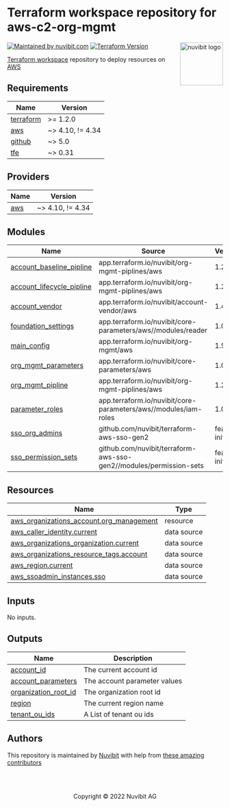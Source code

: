 # Terraform workspace repository for aws-c2-org-mgmt

<!-- LOGO -->
<a href="https://nuvibit.com">
    <img src="https://nuvibit.com/images/logo/logo-nuvibit-square.png" alt="nuvibit logo" title="nuvibit" align="right" width="100" />
</a>

<!-- SHIELDS -->
[![Maintained by nuvibit.com][nuvibit-shield]][nuvibit-url]
[![Terraform Version][terraform-version-shield]][terraform-version-url]

<!-- DESCRIPTION -->
[Terraform workspace][terraform-workspace-url] repository to deploy resources on [AWS][aws-url]

<!-- BEGIN_TF_DOCS -->
## Requirements

| Name | Version |
|------|---------|
| <a name="requirement_terraform"></a> [terraform](#requirement\_terraform) | >= 1.2.0 |
| <a name="requirement_aws"></a> [aws](#requirement\_aws) | ~> 4.10, != 4.34 |
| <a name="requirement_github"></a> [github](#requirement\_github) | ~> 5.0 |
| <a name="requirement_tfe"></a> [tfe](#requirement\_tfe) | ~> 0.31 |

## Providers

| Name | Version |
|------|---------|
| <a name="provider_aws"></a> [aws](#provider\_aws) | ~> 4.10, != 4.34 |

## Modules

| Name | Source | Version |
|------|--------|---------|
| <a name="module_account_baseline_pipline"></a> [account\_baseline\_pipline](#module\_account\_baseline\_pipline) | app.terraform.io/nuvibit/org-mgmt-piplines/aws | 1.2.2 |
| <a name="module_account_lifecycle_pipline"></a> [account\_lifecycle\_pipline](#module\_account\_lifecycle\_pipline) | app.terraform.io/nuvibit/org-mgmt-piplines/aws | 1.2.2 |
| <a name="module_account_vendor"></a> [account\_vendor](#module\_account\_vendor) | app.terraform.io/nuvibit/account-vendor/aws | 1.4.0 |
| <a name="module_foundation_settings"></a> [foundation\_settings](#module\_foundation\_settings) | app.terraform.io/nuvibit/core-parameters/aws//modules/reader | 1.0.1 |
| <a name="module_main_config"></a> [main\_config](#module\_main\_config) | app.terraform.io/nuvibit/org-mgmt/aws | 1.5.2 |
| <a name="module_org_mgmt_parameters"></a> [org\_mgmt\_parameters](#module\_org\_mgmt\_parameters) | app.terraform.io/nuvibit/core-parameters/aws | 1.0.1 |
| <a name="module_org_mgmt_pipline"></a> [org\_mgmt\_pipline](#module\_org\_mgmt\_pipline) | app.terraform.io/nuvibit/org-mgmt-piplines/aws | 1.2.2 |
| <a name="module_parameter_roles"></a> [parameter\_roles](#module\_parameter\_roles) | app.terraform.io/nuvibit/core-parameters/aws//modules/iam-roles | 1.0.1 |
| <a name="module_sso_org_admins"></a> [sso\_org\_admins](#module\_sso\_org\_admins) | github.com/nuvibit/terraform-aws-sso-gen2 | feat-init2 |
| <a name="module_sso_permission_sets"></a> [sso\_permission\_sets](#module\_sso\_permission\_sets) | github.com/nuvibit/terraform-aws-sso-gen2//modules/permission-sets | feat-init2 |

## Resources

| Name | Type |
|------|------|
| [aws_organizations_account.org_management](https://registry.terraform.io/providers/hashicorp/aws/latest/docs/resources/organizations_account) | resource |
| [aws_caller_identity.current](https://registry.terraform.io/providers/hashicorp/aws/latest/docs/data-sources/caller_identity) | data source |
| [aws_organizations_organization.current](https://registry.terraform.io/providers/hashicorp/aws/latest/docs/data-sources/organizations_organization) | data source |
| [aws_organizations_resource_tags.account](https://registry.terraform.io/providers/hashicorp/aws/latest/docs/data-sources/organizations_resource_tags) | data source |
| [aws_region.current](https://registry.terraform.io/providers/hashicorp/aws/latest/docs/data-sources/region) | data source |
| [aws_ssoadmin_instances.sso](https://registry.terraform.io/providers/hashicorp/aws/latest/docs/data-sources/ssoadmin_instances) | data source |

## Inputs

No inputs.

## Outputs

| Name | Description |
|------|-------------|
| <a name="output_account_id"></a> [account\_id](#output\_account\_id) | The current account id |
| <a name="output_account_parameters"></a> [account\_parameters](#output\_account\_parameters) | The account parameter values |
| <a name="output_organization_root_id"></a> [organization\_root\_id](#output\_organization\_root\_id) | The organization root id |
| <a name="output_region"></a> [region](#output\_region) | The current region name |
| <a name="output_tenant_ou_ids"></a> [tenant\_ou\_ids](#output\_tenant\_ou\_ids) | A List of tenant ou ids |
<!-- END_TF_DOCS -->

<!-- AUTHORS -->
## Authors
This repository is maintained by [Nuvibit][nuvibit-url] with help from [these amazing contributors][contributors-url]

<!-- COPYRIGHT -->
<br />
<br />
<p align="center">Copyright &copy; 2022 Nuvibit AG</p>

<!-- MARKDOWN LINKS & IMAGES -->
[nuvibit-shield]: https://img.shields.io/badge/maintained%20by-nuvibit.com-%235849a6.svg?style=flat&color=1c83ba
[nuvibit-url]: https://nuvibit.com
[terraform-version-shield]: https://img.shields.io/badge/tf-%3E%3D0.15.0-blue.svg?style=flat&color=blueviolet
[terraform-version-url]: https://www.terraform.io/upgrade-guides/0-15.html
[contributors-url]: https://github.com/nuvibit/aws-c2-org-mgmt/graphs/contributors
[terraform-workspace-url]: https://app.terraform.io/app/nuvibit/workspaces/aws-c2-org-mgmt
[aws-url]: https://aws.amazon.com